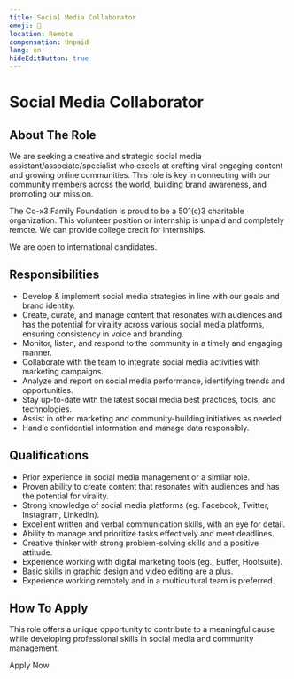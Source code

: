 ```yaml
---
title: Social Media Collaborator
emoji: 🤗
location: Remote
compensation: Unpaid
lang: en
hideEditButton: true
---
```


# Social Media Collaborator

## About The Role

We are seeking a creative and strategic social media assistant/associate/specialist who excels at crafting viral engaging content and growing online communities. This role is key in connecting with our community members across the world, building brand awareness, and promoting our mission.

The Co-x3 Family Foundation is proud to be a 501(c)3 charitable organization. This volunteer position or internship is unpaid and completely remote. We can provide college credit for internships.

We are open to international candidates.

## Responsibilities

- Develop & implement social media strategies in line with our goals and brand identity.
- Create, curate, and manage content that resonates with audiences and has the potential for virality across various social media platforms, ensuring consistency in voice and branding.
- Monitor, listen, and respond to the community in a timely and engaging manner.
- Collaborate with the team to integrate social media activities with marketing campaigns.
- Analyze and report on social media performance, identifying trends and opportunities.
- Stay up-to-date with the latest social media best practices, tools, and technologies.
- Assist in other marketing and community-building initiatives as needed.
- Handle confidential information and manage data responsibly.

## Qualifications

- Prior experience in social media management or a similar role.
- Proven ability to create content that resonates with audiences and has the potential for virality.
- Strong knowledge of social media platforms (eg. Facebook, Twitter, Instagram, LinkedIn).
- Excellent written and verbal communication skills, with an eye for detail.
- Ability to manage and prioritize tasks effectively and meet deadlines.
- Creative thinker with strong problem-solving skills and a positive attitude.
- Experience working with digital marketing tools (eg., Buffer, Hootsuite).
- Basic skills in graphic design and video editing are a plus.
- Experience working remotely and in a multicultural team is preferred.

## How To Apply

This role offers a unique opportunity to contribute to a meaningful cause while developing professional skills in social media and community management.

<ButtonLink to="https://ask.x3.family/collaborator-application?role=social-media-collaborator">Apply Now</ButtonLink>